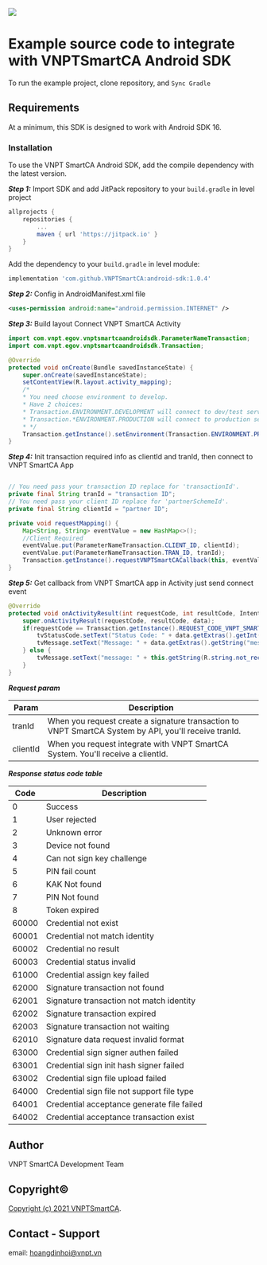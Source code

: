 [![](https://jitpack.io/v/VNPTSmartCA/android-sdk.svg)](https://jitpack.io/#VNPTSmartCA/android-sdk)

# Example source code to integrate with VNPTSmartCA Android SDK

To run the example project, clone repository, and `Sync Gradle`

## Requirements

At a minimum, this SDK is designed to work with Android SDK 16.

### Installation

To use the VNPT SmartCA Android SDK, add the compile dependency with the latest version.

***Step 1:*** Import SDK and add JitPack repository to your `build.gradle` in level project

```gradle
allprojects {
    repositories {
        ...
        maven { url 'https://jitpack.io' }
    }
}
```

Add the dependency to your `build.gradle` in level module:

```gradle
implementation 'com.github.VNPTSmartCA:android-sdk:1.0.4'
```

***Step 2:*** Config in AndroidManifest.xml file

```xml
<uses-permission android:name="android.permission.INTERNET" />
```

***Step 3:*** Build layout Connect VNPT SmartCA Activity

```java
import com.vnpt.egov.vnptsmartcaandroidsdk.ParameterNameTransaction;
import com.vnpt.egov.vnptsmartcaandroidsdk.Transaction;

@Override
protected void onCreate(Bundle savedInstanceState) {
    super.onCreate(savedInstanceState);
    setContentView(R.layout.activity_mapping);
    /*
    * You need choose environment to develop.
    * Have 2 choices: 
    * Transaction.ENVIRONMENT.DEVELOPMENT will connect to dev/test server
    * Transaction.*ENVIRONMENT.PRODUCTION will connect to production server
    * */
    Transaction.getInstance().setEnvironment(Transaction.ENVIRONMENT.PRODUCTION);
}
```

***Step 4:*** Init transaction required info as clientId and tranId, then connect to VNPT SmartCA App

```java

// You need pass your transaction ID replace for 'transactionId'.
private final String tranId = "transaction ID";
// You need pass your client ID replace for 'partnerSchemeId'. 
private final String clientId = "partner ID"; 

private void requestMapping() {
    Map<String, String> eventValue = new HashMap<>();
    //Client Required
    eventValue.put(ParameterNameTransaction.CLIENT_ID, clientId);
    eventValue.put(ParameterNameTransaction.TRAN_ID, tranId);
    Transaction.getInstance().requestVNPTSmartCACallback(this, eventValue);
}
```

***Step 5:*** Get callback from VNPT SmartCA app in Activity just send connect event

```java
@Override
protected void onActivityResult(int requestCode, int resultCode, Intent data) {
    super.onActivityResult(requestCode, resultCode, data);
    if(requestCode == Transaction.getInstance().REQUEST_CODE_VNPT_SMARTCA && resultCode == 0) {
        tvStatusCode.setText("Status Code: " + data.getExtras().getInt("status"));
        tvMessage.setText("Message: " + data.getExtras().getString("message"));
    } else {
        tvMessage.setText("message: " + this.getString(R.string.not_receive_info_err));
    }
}
```

***Request param***

| Param    | Description                                                                                           |
|----------|-------------------------------------------------------------------------------------------------------|
| tranId   | When you request create a signature transaction to VNPT SmartCA System by API, you'll receive tranId. |
| clientId | When you request integrate with VNPT SmartCA System. You'll receive a clientId.                       |

***Response status code table***

| Code  | Description                                |
|-------|--------------------------------------------|
| 0     | Success                                    |
| 1     | User rejected                              |
| 2     | Unknown error                              |
| 3     | Device not found                           |
| 4     | Can not sign key challenge                 |
| 5     | PIN fail count                             |
| 6     | KAK Not found                              |
| 7     | PIN Not found                              |
| 8     | Token expired                              |
| 60000 | Credential not exist                       |
| 60001 | Credential not match identity              |
| 60002 | Credential no result                       |
| 60003 | Credential status invalid                  |
| 61000 | Credential assign key failed               |
| 62000 | Signature transaction not found            |
| 62001 | Signature transaction not match identity   |
| 62002 | Signature transaction expired              |
| 62003 | Signature transaction not waiting          |
| 62010 | Signature data request invalid format      |
| 63000 | Credential sign signer authen failed       |
| 63001 | Credential sign init hash signer failed    |
| 63002 | Credential sign file upload failed         |
| 64000 | Credential sign file not support file type |
| 64001 | Credential acceptance generate file failed |
| 64002 | Credential acceptance transaction exist    |

## Author

VNPT SmartCA Development Team

## Copyright©

[Copyright (c) 2021 VNPTSmartCA](https://github.com/VNPTSmartCA/android-sdk-example/blob/master/LICENSE).

## Contact - Support

email: hoangdinhoi@vnpt.vn
